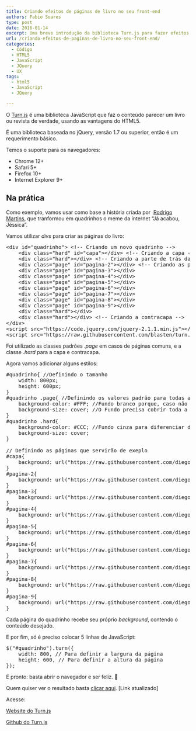 ```yaml
---
title: Criando efeitos de páginas de livro no seu front-end
authors: Fabio Soares
type: post
date: 2016-01-14
excerpt: Uma breve introdução da biblioteca Turn.js para fazer efeitos de páginas de livros no seu front-end.
url: /criando-efeitos-de-paginas-de-livro-no-seu-front-end/
categories:
  - Código
  - HTML5
  - JavaScript
  - JQuery
  - UX
tags:
  - html5
  - JavaScript
  - JQuery

---
```

O <a href="http://www.turnjs.com/" target="_blank">Turn.js</a> é uma biblioteca JavaScript que faz o conteúdo parecer um livro ou revista de verdade, usando as vantagens do HTML5.

É uma biblioteca baseada no jQuery, versão 1.7 ou superior, então é um requerimento básico.
  
Temos o suporte para os navegadores:

  * Chrome 12+
  * Safari 5+
  * Firefox 10+
  * Internet Explorer 9+

## Na prática

Como exemplo, vamos usar como base a história criada por  <a href="http://adagadegelo.deviantart.com/art/A-Historia-Nao-Contada-Da-Estrela-Azul-572943339" target="_blank">Rodrigo Martins</a>, que tranformou em quadrinhos o meme da internet &#8220;Já acabou, Jéssica&#8221;.

Vamos utilizar _divs_ para criar as páginas do livro:

<pre class="lang-html">&lt;div id="quadrinho"&gt; &lt;!-- Criando um novo quadrinho --&gt;
	&lt;div class="hard" id="capa"&gt;&lt;/div&gt; &lt;!-- Criando a capa --&gt;
	&lt;div class="hard"&gt;&lt;/div&gt; &lt;!-- Criando a parte de trás da capa --&gt;
	&lt;div class="page" id="pagina-2"&gt;&lt;/div&gt; &lt;!-- Criando as páginas --&gt;
	&lt;div class="page" id="pagina-3"&gt;&lt;/div&gt;
	&lt;div class="page" id="pagina-4"&gt;&lt;/div&gt;
	&lt;div class="page" id="pagina-5"&gt;&lt;/div&gt;
	&lt;div class="page" id="pagina-6"&gt;&lt;/div&gt;
	&lt;div class="page" id="pagina-7"&gt;&lt;/div&gt;
	&lt;div class="page" id="pagina-8"&gt;&lt;/div&gt;
	&lt;div class="page" id="pagina-9"&gt;&lt;/div&gt;
	&lt;div class="hard"&gt;&lt;/div&gt;
	&lt;div class="hard"&gt;&lt;/div&gt; &lt;!-- Criando a contracapa --&gt;
&lt;/div&gt;
&lt;script src="https://code.jquery.com/jquery-2.1.1.min.js"&gt;&lt;/script&gt;
&lt;script src="https://raw.githubusercontent.com/blasten/turn.js/master/turn.min.js"&gt;&lt;/script&gt;
</pre>

Foi utilizado as classes padrões ._page_ em casos de páginas comuns, e a classe ._hard_ para a capa e contracapa.

Agora vamos adicionar alguns estilos:

<pre class="lang-css">#quadrinho{ //Definindo o tamanho
    width: 800px; 
    height: 600px;
}
#quadrinho .page{ //Definindo os valores padrão para todas as páginas
    background-color: #FFF; //Fundo branco porque, caso não carregue as imagens, ela não fique transparente.
    background-size: cover; //O Fundo precisa cobrir toda a página
}
#quadrinho .hard{
    background-color: #CCC; //Fundo cinza para diferenciar das páginas comuns
    background-size: cover;
}

// Definindo as páginas que servirão de exeplo
#capa{
	background: url("https://raw.githubusercontent.com/diegoeis/tableless-static-images/master/2015/11/Paginas-01.png");
}
#pagina-2{
	background: url("https://raw.githubusercontent.com/diegoeis/tableless-static-images/master/2015/11/Paginas-02.png");
}
#pagina-3{
	background: url("https://raw.githubusercontent.com/diegoeis/tableless-static-images/master/2015/11/Paginas-03.png");
}
#pagina-4{
	background: url("https://raw.githubusercontent.com/diegoeis/tableless-static-images/master/2015/11/Paginas-04.png");
}
#pagina-5{
	background: url("https://raw.githubusercontent.com/diegoeis/tableless-static-images/master/2015/11/Paginas-05.png");
}
#pagina-6{
	background: url("https://raw.githubusercontent.com/diegoeis/tableless-static-images/master/2015/11/Paginas-06.png");
}
#pagina-7{
	background: url("https://raw.githubusercontent.com/diegoeis/tableless-static-images/master/2015/11/Paginas-07.png");
}
#pagina-8{
	background: url("https://raw.githubusercontent.com/diegoeis/tableless-static-images/master/2015/11/Paginas-08.png");
}
#pagina-9{
	background: url("https://raw.githubusercontent.com/diegoeis/tableless-static-images/master/2015/11/Paginas-09.png");
}
</pre>

Cada página do quadrinho recebe seu próprio _background_, contendo o conteúdo desejado.

E por fim, só é preciso colocar 5 linhas de JavaScript:

<pre class="lang-javascript">$("#quadrinho").turn({
    width: 800, // Para definir a largura da página
    height: 600, // Para definir a altura da página
});
</pre>

E pronto: basta abrir o navegador e ser feliz. 🙂

Quem quiser ver o resultado basta <a href="http://codepen.io/anon/pen/Vezozz" target="_blank">clicar aqui</a>. [Link atualizado]

Acesse:
  
<a href="http://turnjs.com/" target="_blank">Website do Turn.js</a>
  
<a href="https://github.com/blasten/turn.js" target="_blank">Github do Turn.js</a>